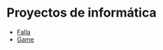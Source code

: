 # Proyectos de informática

- [Falla](https://BCLeila.github.io/falla/)
- [Game](https://bcleila.github.io/Game/)
